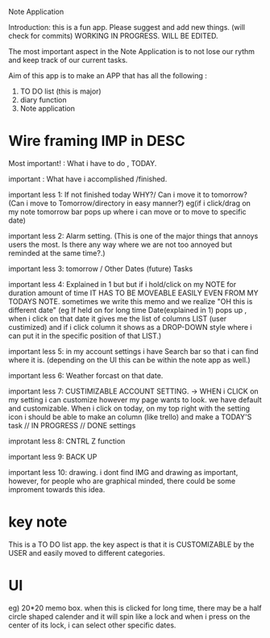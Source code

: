 Note Application

Introduction: this is a fun app. Please suggest and add new things. (will check for commits)
WORKING IN PROGRESS. WILL BE EDITED.


The most important aspect in the Note Application is to not lose our rythm and keep track of our current tasks.

Aim of this app is to make an APP that has all the following :
1. TO DO list (this is major)
2. diary function
3. Note application

# Wire framing IMP in DESC

Most important! : What i have to do , TODAY.

important : What have i accomplished /finished. 

important less 1: If not finished today WHY?/ Can i move it to tomorrow? (Can i move to Tomorrow/directory in easy manner?) eg(if i click/drag on my note tomorrow bar pops up where i can move or to move to specific date)

important less 2: Alarm setting. (This is one of the major things that annoys users the most. Is there any way where we are not too annoyed but reminded at the same time?.)

important less 3: tomorrow / Other Dates (future) Tasks

important less 4: Explained in 1 but but if i hold/click on my NOTE for duration amount of time IT HAS TO BE MOVEABLE EASILY EVEN FROM MY TODAYS NOTE. sometimes we write this memo and we realize "OH this is different date" (eg If held on for long time Date(explained in 1) pops up , when i click on that date it gives me the list of columns LIST (user custimized) and if i click column it shows as a DROP-DOWN style where i can put it in the specific position of that LIST.)

important less 5: in my account settings i have Search bar so that i can find where it is. (depending on the UI this can be within the note app as well.)

important less 6: Weather forcast on that date. 

important less 7: CUSTIMIZABLE ACCOUNT SETTING. -> WHEN i CLICK on my setting i can customize however my page wants to look. we have default and customizable. When i click on today, on my top right with the setting icon i should be able to make an column (like trello) and make a TODAY'S task // IN PROGRESS // DONE settings 

improtant less 8: CNTRL Z function 

important less 9: BACK UP

important less 10: drawing. i dont find IMG and drawing as important, however, for people who are graphical minded, there could be some improment towards this idea.



# key note
This is a TO DO list app. the key aspect is that it is CUSTOMIZABLE by the USER and easily moved to different categories.




# UI 
eg) 20*20 memo box. when this is clicked for long time, there may be a half circle shaped calender and it will spin like a lock and when i press on the center of its lock, i can select other specific dates.
